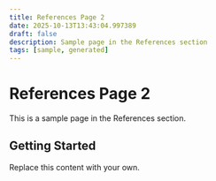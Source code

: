 ```yaml
---
title: References Page 2
date: 2025-10-13T13:43:04.997389
draft: false
description: Sample page in the References section
tags: [sample, generated]
---
```


# References Page 2

This is a sample page in the References section.

## Getting Started

Replace this content with your own.

<!-- TODO: Replace this sample content -->
